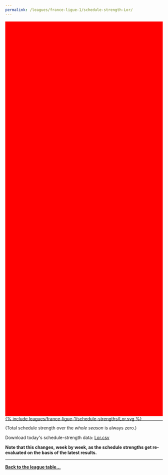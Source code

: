 ```yaml
---
permalink: /leagues/france-ligue-1/schedule-strength-Lor/
---
```


<style>
.svg-wrap {
    background-color:red;
    height:0;
    padding-top:250%; /* 350px/550px */
    position: relative;
}

svg {
    background-color: white;
    height: 100%;
    display:block;
    width: 100%;
    position: absolute;
    top:0;
    left:0;
}
</style>


<div class="svg-wrap">
{% include leagues/france-ligue-1/schedule-strengths/Lor.svg %}
</div>

-----

(Total schedule strength over the *whole season* is always zero.)


Download today's schedule-strength data: [Lor.csv](/assets/leagues/france-ligue-1/2021/schedule-strengths/Lor.csv)

**Note that this changes, week by week, as the schedule strengths get re-evaluated on the
basis of the latest results.**

-----

[**Back to the league table...**](/leagues/france-ligue-1)


